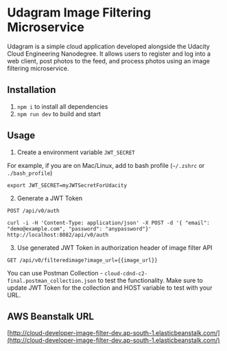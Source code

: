 # Udagram Image Filtering Microservice

Udagram is a simple cloud application developed alongside the Udacity Cloud Engineering Nanodegree. It allows users to register and log into a web client, post photos to the feed, and process photos using an image filtering microservice.

## Installation
1. `npm i` to install all dependencies
2. `npm run dev` to build and start

## Usage
1. Create a environment variable `JWT_SECRET`

For example, if you are on Mac/Linux, add to bash profile (`~/.zshrc` or `./bash_profile`)

`export JWT_SECRET=myJWTSecretForUdacity`

2. Generate a JWT Token

`POST /api/v0/auth`

    curl -i -H 'Content-Type: application/json' -X POST -d '{ "email": "demo@example.com", "password": "anypassword"}' http://localhost:8082/api/v0/auth

3. Use generated JWT Token in authorization header of image filter API

`GET /api/v0/filteredimage?image_url={{image_url}}`

You can use Postman Collection - `cloud-cdnd-c2-final.postman_collection.json` to test the functionality. Make sure to update JWT Token for the collection and HOST variable to test with your URL.

## AWS Beanstalk URL
[http://cloud-developer-image-filter-dev.ap-south-1.elasticbeanstalk.com/](http://cloud-developer-image-filter-dev.ap-south-1.elasticbeanstalk.com/)

